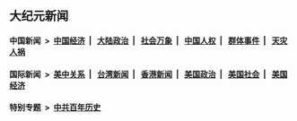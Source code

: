 ## 大纪元新闻

#### 中国新闻 &nbsp;>&nbsp; [中国经济](indexes/ncid283/README.md?07202045) &nbsp;| &nbsp; [大陆政治](indexes/ncid277/README.md?07202045) &nbsp;| &nbsp; [社会万象](indexes/ncid282/README.md?07202045) &nbsp;| &nbsp; [中国人权](indexes/ncid278/README.md?07202045) &nbsp;| &nbsp; [群体事件](indexes/ncid279/README.md?07202045) &nbsp;| &nbsp; [天灾人祸](indexes/ncid280/README.md?07202045)

#### 国际新闻 &nbsp;>&nbsp; [美中关系](indexes/nf1412576/README.md?07202045) &nbsp;| &nbsp; [台湾新闻](indexes/ncid1349361/README.md?07202045) &nbsp;| &nbsp; [香港新闻](indexes/ncid1349362/README.md?07202045) &nbsp;| &nbsp; [美国政治](indexes/ncid1078159/README.md?07202045) &nbsp;| &nbsp; [美国社会](indexes/ncid1078160/README.md?07202045) &nbsp;| &nbsp; [美国经济](indexes/ncid1078158/README.md?07202045)

#### 特别专题 &nbsp;>&nbsp; [中共百年历史](https://github.com/epoch-news/epoch-special/blob/master/README.md?07202045)  
